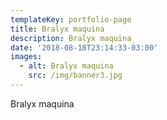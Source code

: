 ```yaml
---
templateKey: portfolio-page
title: Bralyx maquina
description: Bralyx maquina
date: '2018-08-18T23:14:33-03:00'
images:
  - alt: Bralyx maquina
    src: /img/banner3.jpg
---
```

Bralyx maquina
